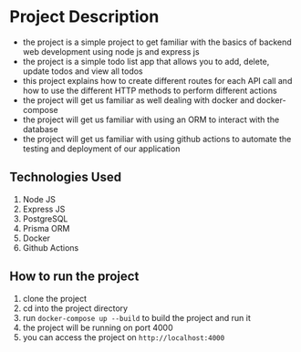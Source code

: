 # Project Description

- the project is a simple project to get familiar with the basics of backend web development using node js and express js
- the project is a simple todo list app that allows you to add, delete, update todos and view all todos
- this project explains how to create different routes for each API call and how to use the different HTTP methods to perform different actions
- the project will get us familiar as well dealing with docker and docker-compose
- the project will get us familiar with using an ORM to interact with the database
- the project will get us familiar with using github actions to automate the testing and deployment of our application

## Technologies Used

1. Node JS
2. Express JS
3. PostgreSQL
4. Prisma ORM
5. Docker
6. Github Actions

## How to run the project

1. clone the project
2. cd into the project directory
3. run `docker-compose up --build` to build the project and run it
4. the project will be running on port 4000
5. you can access the project on `http://localhost:4000`
